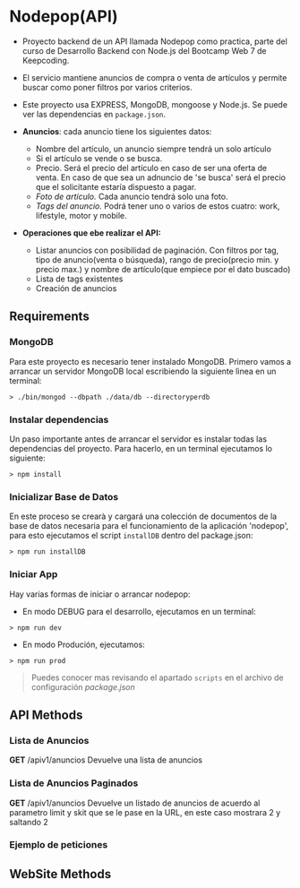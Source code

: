 # Nodepop(API)

- Proyecto backend de un API llamada Nodepop como practica, parte del curso de Desarrollo Backend con Node.js del Bootcamp Web 7 de Keepcoding.
- El servicio mantiene anuncios de compra o venta de artículos y permite buscar como poner filtros por varios criterios.
- Este proyecto usa EXPRESS, MongoDB, mongoose y Node.js. Se puede ver las dependencias en `package.json`.

- **Anuncios**: cada anuncio tiene los siguientes datos:
    - Nombre del artículo, un anuncio siempre tendrá un solo artículo
    - Si el artículo se vende o se busca.
    - Precio. Será el precio del artículo en caso de ser una oferta de venta. En caso de que sea un adnuncio de 'se busca' será el precio que el solicitante estaría dispuesto a pagar.
    - *Foto de artículo.* Cada anuncio tendrá solo una foto.
    - *Tags del anuncio.* Podrá tener uno o varios de estos cuatro: work, lifestyle, motor y mobile.

- **Operaciones que ebe realizar el API:**
    - Listar anuncios con posibilidad de paginación. Con filtros por tag, tipo de anuncio(venta o búsqueda), rango de precio(precio min. y precio max.) y nombre de artículo(que empiece por el dato buscado)
    - Lista de tags existentes
    - Creación de anuncios

## Requirements

### MongoDB
Para este proyecto es necesario tener instalado MongoDB. Primero vamos a arrancar un servidor MongoDB local escribiendo la siguiente lìnea en un terminal:

```shell
> ./bin/mongod --dbpath ./data/db --directoryperdb
```

### Instalar dependencias
Un paso importante antes de arrancar el servidor es instalar todas las dependencias del proyecto. Para hacerlo, en un terminal ejecutamos lo siguiente:

```shell
> npm install
```
### Inicializar Base de Datos
En este proceso se crearà y cargará una colección de documentos de la base de datos necesaria para el funcionamiento de la aplicación 'nodepop', para esto ejecutamos el script `installDB` dentro del package.json:
```shell
> npm run installDB
```
### Iniciar App
Hay varias formas de iniciar o arrancar nodepop:
- En modo DEBUG para el desarrollo, ejecutamos en un terminal:
```shell
> npm run dev
```
- En modo Produción, ejecutamos:
```shell
> npm run prod
```

> Puedes conocer mas revisando el apartado `scripts` en el archivo de configuración *package.json*

## API Methods

### Lista de Anuncios

**GET** /apiv1/anuncios
Devuelve una lista de anuncios
[](http://localhost:3000/apiv1/anuncios)

### Lista de Anuncios Paginados

**GET** /apiv1/anuncios
Devuelve un listado de anuncios de acuerdo al parametro limit y skit que se le pase en la URL, en este caso mostrara 2 y saltando 2
[](http://localhost:3000/apiv1/anuncios?limit=2&skip=2)

### Ejemplo de peticiones

## WebSite Methods

